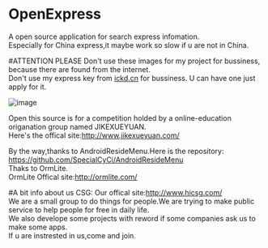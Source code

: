 # OpenExpress
A open source application for search express infomation.<br>
Especially for China express,it maybe work so slow if u are not in China.<br>

#ATTENTION PLEASE
Don't use these images for my project for bussiness, because there are found from the internet.  
Don't use my express key from <a href="http://ickd.cn">ickd.cn</a> for bussiness. U can have one just apply for it.  

![image](https://github.com/arjinmc/OpenExpress/blob/master/OpenExpress/images/demo.png)  

Open this source is for a competition holded by a online-education origanation group named JIKEXUEYUAN.<br>
Here's the offical site:<a href="http://www.jikexueyuan.com/">http://www.jikexueyuan.com/</a>

By the way,thanks to AndroidResideMenu.Here is the repository:  
<a href="https://github.com/SpecialCyCi/AndroidResideMenu">https://github.com/SpecialCyCi/AndroidResideMenu</a>  
Thaks to OrmLite.  
OrmLite Offical site:<a href="http://ormlite.com/">http://ormlite.com/</a>  

#A bit info about us CSG:
Our offical site:<a href="http://www.hicsg.com/">http://www.hicsg.com/</a><br>
We are a small group to do things for people.We are trying to make public service to help people for free in daily life.<br>
We also develope some projects with reword if some companies ask us to make some apps.<br>
If u are instrested in us,come and join.
